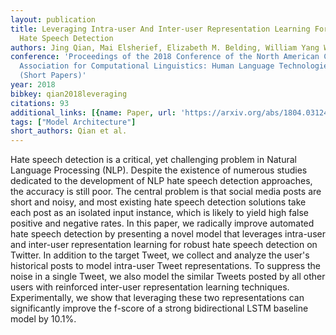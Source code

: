```yaml
---
layout: publication
title: Leveraging Intra-user And Inter-user Representation Learning For Automated
  Hate Speech Detection
authors: Jing Qian, Mai Elsherief, Elizabeth M. Belding, William Yang Wang
conference: 'Proceedings of the 2018 Conference of the North American Chapter of the
  Association for Computational Linguistics: Human Language Technologies, Volume 2
  (Short Papers)'
year: 2018
bibkey: qian2018leveraging
citations: 93
additional_links: [{name: Paper, url: 'https://arxiv.org/abs/1804.03124'}]
tags: ["Model Architecture"]
short_authors: Qian et al.
---
```

Hate speech detection is a critical, yet challenging problem in Natural
Language Processing (NLP). Despite the existence of numerous studies dedicated
to the development of NLP hate speech detection approaches, the accuracy is
still poor. The central problem is that social media posts are short and noisy,
and most existing hate speech detection solutions take each post as an isolated
input instance, which is likely to yield high false positive and negative
rates. In this paper, we radically improve automated hate speech detection by
presenting a novel model that leverages intra-user and inter-user
representation learning for robust hate speech detection on Twitter. In
addition to the target Tweet, we collect and analyze the user's historical
posts to model intra-user Tweet representations. To suppress the noise in a
single Tweet, we also model the similar Tweets posted by all other users with
reinforced inter-user representation learning techniques. Experimentally, we
show that leveraging these two representations can significantly improve the
f-score of a strong bidirectional LSTM baseline model by 10.1%.